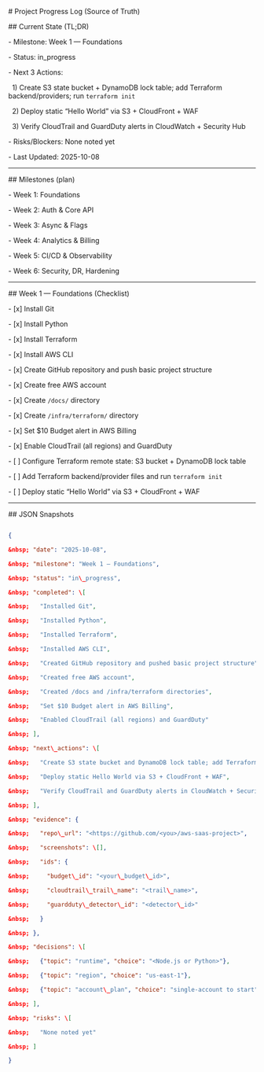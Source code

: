 \# Project Progress Log (Source of Truth)



\## Current State (TL;DR)

\- Milestone: Week 1 — Foundations

\- Status: in\_progress

\- Next 3 Actions:

&nbsp; 1) Create S3 state bucket + DynamoDB lock table; add Terraform backend/providers; run `terraform init`

&nbsp; 2) Deploy static “Hello World” via S3 + CloudFront + WAF

&nbsp; 3) Verify CloudTrail and GuardDuty alerts in CloudWatch + Security Hub

\- Risks/Blockers: None noted yet

\- Last Updated: 2025-10-08



---



\## Milestones (plan)

\- Week 1: Foundations

\- Week 2: Auth \& Core API

\- Week 3: Async \& Flags

\- Week 4: Analytics \& Billing

\- Week 5: CI/CD \& Observability

\- Week 6: Security, DR, Hardening



---



\## Week 1 — Foundations (Checklist)

\- \[x] Install Git

\- \[x] Install Python

\- \[x] Install Terraform

\- \[x] Install AWS CLI

\- \[x] Create GitHub repository and push basic project structure

\- \[x] Create free AWS account

\- \[x] Create `/docs/` directory

\- \[x] Create `/infra/terraform/` directory

\- \[x] Set $10 Budget alert in AWS Billing

\- \[x] Enable CloudTrail (all regions) and GuardDuty

\- \[ ] Configure Terraform remote state: S3 bucket + DynamoDB lock table

\- \[ ] Add Terraform backend/provider files and run `terraform init`

\- \[ ] Deploy static “Hello World” via S3 + CloudFront + WAF



---



\## JSON Snapshots



```json

{

&nbsp; "date": "2025-10-08",

&nbsp; "milestone": "Week 1 — Foundations",

&nbsp; "status": "in\_progress",

&nbsp; "completed": \[

&nbsp;   "Installed Git",

&nbsp;   "Installed Python",

&nbsp;   "Installed Terraform",

&nbsp;   "Installed AWS CLI",

&nbsp;   "Created GitHub repository and pushed basic project structure",

&nbsp;   "Created free AWS account",

&nbsp;   "Created /docs and /infra/terraform directories",

&nbsp;   "Set $10 Budget alert in AWS Billing",

&nbsp;   "Enabled CloudTrail (all regions) and GuardDuty"

&nbsp; ],

&nbsp; "next\_actions": \[

&nbsp;   "Create S3 state bucket and DynamoDB lock table; add Terraform backend/providers; run terraform init",

&nbsp;   "Deploy static Hello World via S3 + CloudFront + WAF",

&nbsp;   "Verify CloudTrail and GuardDuty alerts in CloudWatch + Security Hub"

&nbsp; ],

&nbsp; "evidence": {

&nbsp;   "repo\_url": "<https://github.com/<you>/aws-saas-project>",

&nbsp;   "screenshots": \[],

&nbsp;   "ids": {

&nbsp;     "budget\_id": "<your\_budget\_id>",

&nbsp;     "cloudtrail\_trail\_name": "<trail\_name>",

&nbsp;     "guardduty\_detector\_id": "<detector\_id>"

&nbsp;   }

&nbsp; },

&nbsp; "decisions": \[

&nbsp;   {"topic": "runtime", "choice": "<Node.js or Python>"},

&nbsp;   {"topic": "region", "choice": "us-east-1"},

&nbsp;   {"topic": "account\_plan", "choice": "single-account to start"}

&nbsp; ],

&nbsp; "risks": \[

&nbsp;   "None noted yet"

&nbsp; ]

}



